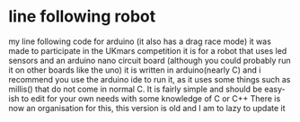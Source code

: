 # line following robot
my line following code for arduino (it also has a drag race mode) it was made to participate in the UKmars competition
it is for a robot that uses led sensors and an arduino nano circuit board (although you could probably run it on other boards like the uno) it is written in arduino(nearly C)
and i recommend you use the arduino ide to run it, as it uses some things such as millis() that do not come in normal C. It is fairly simple and should be easy-ish to edit for your own needs with some knowledge of C or C++
There is now an organisation for this, this version is old and I am to lazy to update it

